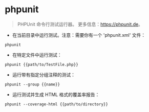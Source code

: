 # phpunit

> PHPUnit 命令行测试运行器。
> 更多信息：<https://phpunit.de>。

- 在当前目录中运行测试。注意：需要你有一个 'phpunit.xml' 文件：

`phpunit`

- 在特定文件中运行测试：

`phpunit {{path/to/TestFile.php}}`

- 运行带有指定分组注释的测试：

`phpunit --group {{name}}`

- 运行测试并生成 HTML 格式的覆盖率报告：

`phpunit --coverage-html {{path/to/directory}}`